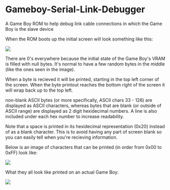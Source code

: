 # Gameboy-Serial-Link-Debugger
A Game Boy ROM to help debug link cable connections in which the Game Boy is the slave device


When the ROM boots up the initial screen will look something like this:

![](https://i.imgur.com/YSRo812.jpg)

There are 0's everywhere because the initial state of the Game Boy's VRAM is filled with null bytes. 
It's normal to have a few random bytes in the middle (like the ones seen in the image).

When a byte is recieved it will be printed, starting in the top left corner of the screen.
When the byte printout reaches the bottom right of the screen it will wrap back up to the top left.

non-blank ASCII bytes (or more specifically, ASCII chars 33 - 126) are displayed as ASCII characters,
whereas bytes that are blank (or outside of ASCII range) are displayed as 2 digit hexidecimal numbers.
A line is also included under each hex number to increase readability.

Note that a space is printed in its hexidecimal representation (0x20) instead of as a blank character. 
This is to avoid having any part of screen blank so you can easily tell when you're recieving information.

Below is an image of characters that can be printed (in order from 0x00 to 0xFF) look like:

![](https://i.imgur.com/N4xdjxV.jpg)

What they all look like printed on an actual Game Boy:

![](https://i.imgur.com/RBGDQas.jpg)
